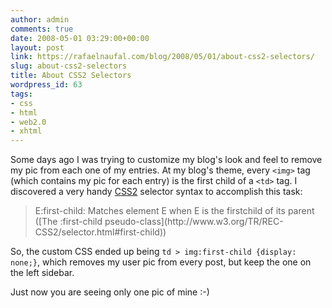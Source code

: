 ```yaml
---
author: admin
comments: true
date: 2008-05-01 03:29:00+00:00
layout: post
link: https://rafaelnaufal.com/blog/2008/05/01/about-css2-selectors/
slug: about-css2-selectors
title: About CSS2 Selectors
wordpress_id: 63
tags:
- css
- html
- web2.0
- xhtml
---
```


Some days ago I was trying to customize my blog's look and feel to remove my pic from each one of my entries.
At my blog's theme, every `<img>` tag (which contains my pic for each entry) is the first child of a `<td>` tag.
I discovered a very handy [CSS2](http://en.wikipedia.org/wiki/Cascading_Style_Sheets) selector syntax to accomplish this task:  

<blockquote>E:first-child: Matches element E when E is the firstchild of its parent ([The :first-child pseudo-class](http://www.w3.org/TR/REC-CSS2/selector.html#first-child))</blockquote>


So, the custom CSS ended up being `td > img:first-child {display: none;}`, which removes my user pic from every post, but keep the one on the left sidebar.

Just now you are seeing only one pic of mine :-)
